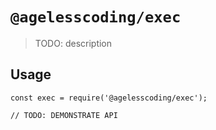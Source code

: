 # `@agelesscoding/exec`

> TODO: description

## Usage

```
const exec = require('@agelesscoding/exec');

// TODO: DEMONSTRATE API
```
